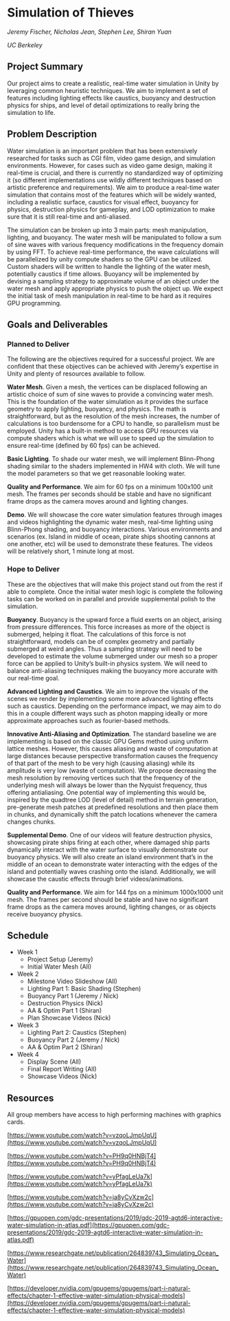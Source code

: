 # Simulation of Thieves

_Jeremy Fischer, Nicholas Jean, Stephen Lee, Shiran Yuan_

_UC Berkeley_

## Project Summary

Our project aims to create a realistic, real-time water simulation in Unity by leveraging common heuristic techniques. We aim to implement a set of features including lighting effects like caustics, buoyancy and destruction physics for ships, and level of detail optimizations to really bring the simulation to life.

## Problem Description

Water simulation is an important problem that has been extensively researched for tasks such as CGI film, video game design, and simulation environments. However, for cases such as video game design, making it real-time is crucial, and there is currently no standardized way of optimizing it (so different implementations use wildly different techniques based on artistic preference and requirements). We aim to produce a real-time water simulation that contains most of the features which will be widely wanted, including a realistic surface, caustics for visual effect, buoyancy for physics, destruction physics for gameplay, and LOD optimization to make sure that it is still real-time and anti-aliased.

The simulation can be broken up into 3 main parts: mesh manipulation, lighting, and buoyancy. The water mesh will be manipulated to follow a sum of sine waves with various frequency modifications in the frequency domain by using FFT. To achieve real-time performance, the wave calculations will be parallelized by unity compute shaders so the GPU can be utilized. Custom shaders will be written to handle the lighting of the water mesh, potentially caustics if time allows. Buoyancy will be implemented by devising a sampling strategy to approximate volume of an object under the water mesh and apply appropriate physics to push the object up.
We expect the initial task of mesh manipulation in real-time to be hard as it requires GPU programming. 

## Goals and Deliverables

### Planned to Deliver

The following are the objectives required for a successful project. We are confident that these objectives can be achieved with Jeremy’s expertise in Unity and plenty of resources available to follow.

__Water Mesh__. Given a mesh, the vertices can be displaced following an artistic choice of sum of sine waves to provide a convincing water mesh. This is the foundation of the water simulation as it provides the surface geometry to apply lighting, buoyancy, and physics. The math is straightforward, but as the resolution of the mesh increases, the number of calculations is too burdensome for a CPU to handle, so parallelism must be employed. Unity has a built-in method to access GPU resources via compute shaders which is what we will use to speed up the simulation to ensure real-time (defined by 60 fps) can be achieved.

__Basic Lighting__. To shade our water mesh, we will implement Blinn-Phong shading similar to the shaders implemented in HW4 with cloth. We will tune the model parameters so that we get reasonable looking water.

__Quality and Performance__. We aim for 60 fps on a minimum 100x100 unit mesh. The frames per seconds should be stable and have no significant frame drops as the camera moves around and lighting changes.

__Demo__. We will showcase the core water simulation features through images and videos highlighting the dynamic water mesh, real-time lighting using Blinn-Phong shading, and buoyancy interactions. Various environments and scenarios (ex. Island in middle of ocean, pirate ships shooting cannons at one another, etc) will be used to demonstrate these features. The videos will be relatively short, 1 minute long at most. 

### Hope to Deliver

These are the objectives that will make this project stand out from the rest if able to complete. Once the initial water mesh logic is complete the following tasks can be worked on in parallel and provide supplemental polish to the simulation.

__Buoyancy__. Buoyancy is the upward force a fluid exerts on an object, arising from pressure differences. This force increases as more of the object is submerged, helping it float. The calculations of this force is not straightforward, models can be of complex geometry and partially submerged at weird angles. Thus a sampling strategy will need to be developed to estimate the volume submerged under our mesh so a proper force can be applied to Unity’s built-in physics system. We will need to balance anti-aliasing techniques making the buoyancy more accurate with our real-time goal.

__Advanced Lighting and Caustics__. We aim to improve the visuals of the scenes we render by implementing some more advanced lighting effects such as caustics. Depending on the performance impact, we may aim to do this in a couple different ways such as photon mapping ideally or more approximate approaches such as fourier-based methods.

__Innovative Anti-Aliasing and Optimization__. The standard baseline we are implementing is based on the classic GPU Gems method using uniform lattice meshes. However, this causes aliasing and waste of computation at large distances because perspective transformation causes the frequency of that part of the mesh to be very high (causing aliasing) while its amplitude is very low (waste of computation). We propose decreasing the mesh resolution by removing vertices such that the frequency of the underlying mesh will always be lower than the Nyquist frequency, thus offering antialiasing. One potential way of implementing this would be, inspired by the quadtree LOD (level of detail) method in terrain generation, pre-generate mesh patches at predefined resolutions and then place them in chunks, and dynamically shift the patch locations whenever the camera changes chunks.

__Supplemental Demo__. One of our videos will feature destruction physics, showcasing pirate ships firing at each other, where damaged ship parts dynamically interact with the water surface to visually demonstrate our buoyancy physics. We will also create an island environment that’s in the middle of an ocean to demonstrate water interacting with the edges of the island and potentially waves crashing onto the island. Additionally, we will showcase the caustic effects through brief videos/animations.

__Quality and Performance__. We aim for 144 fps on a minimum 1000x1000 unit mesh. The frames per second should be stable and have no significant frame drops as the camera moves around, lighting changes, or as objects receive buoyancy physics.

## Schedule

- Week 1
  - Project Setup (Jeremy)
  - Initial Water Mesh (All)
- Week 2
  - Milestone Video Slideshow (All)
  - Lighting Part 1: Basic Shading (Stephen)
  - Buoyancy Part 1 (Jeremy / Nick)
  - Destruction Physics (Nick)
  - AA & Optim Part 1 (Shiran)
  - Plan Showcase Videos (Nick)
- Week 3
  - Lighting Part 2: Caustics (Stephen)
  - Buoyancy Part 2 (Jeremy / Nick)
  - AA & Optim Part 2 (Shiran)
- Week 4
  - Display Scene (All)
  - Final Report Writing (All)
  - Showcase Videos (Nick)

## Resources

All group members have access to high performing machines with graphics cards.

[https://www.youtube.com/watch?v=vzqoLJmpUqU](https://www.youtube.com/watch?v=vzqoLJmpUqU)

[https://www.youtube.com/watch?v=PH9q0HNBjT4](https://www.youtube.com/watch?v=PH9q0HNBjT4)

[https://www.youtube.com/watch?v=yPfagLeUa7k](https://www.youtube.com/watch?v=yPfagLeUa7k)

[https://www.youtube.com/watch?v=ja8yCvXzw2c](https://www.youtube.com/watch?v=ja8yCvXzw2c)

[https://gpuopen.com/gdc-presentations/2019/gdc-2019-agtd6-interactive-water-simulation-in-atlas.pdf](https://gpuopen.com/gdc-presentations/2019/gdc-2019-agtd6-interactive-water-simulation-in-atlas.pdf)

[https://www.researchgate.net/publication/264839743_Simulating_Ocean_Water](https://www.researchgate.net/publication/264839743_Simulating_Ocean_Water)

[https://developer.nvidia.com/gpugems/gpugems/part-i-natural-effects/chapter-1-effective-water-simulation-physical-models](https://developer.nvidia.com/gpugems/gpugems/part-i-natural-effects/chapter-1-effective-water-simulation-physical-models)


